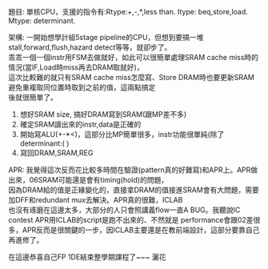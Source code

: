 題目: 單核CPU，支援的指令有:Rtype:+,-,*,less than. Itype: beq,store,load. Mtype: determinant.    

架構: 一開始想學計組5stage pipeline的CPU，但想到要搞一堆stall,forward,flush,hazard detect等等，就卻步了。    
乖乖一個一個instr用FSM去做就好，如此可以很簡單處理SRAM cache miss時的情況(當IF,Load時miss再去DRAM取就好)，    
這次比較難的就只有SRAM cache miss怎麼寫、Store DRAM時也要更新SRAM避免重複取同位置時取到之前的值，這兩點搞定    
後就很簡單了。
1.  想好SRAM size, 搞好DRAM寫到SRAM(跟MP差不多)
2.  確定SRAM讀出來的instr,data是正確的
3.  開始寫ALU(+-*<)，這部分比MP簡單很多，instr功能很單純(除了determinant:( )
4.  寫回DRAM,SRAM,REG


APR: 我覺得這次反而花比較多時間在驗證(pattern真的好難寫)和APR上。APR做出來，06SRAM可能還是會有timing(hold)的問題，    
因為DRAM給的值是正緣變化的，直接拿DRAM的值接進SRAM會有大問題，需要加DFF和redundant mux去解決。APR真的很難，ICLAB    
也沒有琢磨在這邊太多，大部分的人只會照講義flow一直A BUG。我聽說IC contest APR用ICLAB的script是跑不出來的、不然就是
performance會跟02差很多，APR反而是很關鍵的一步，因ICLAB主要還是在教前端設計，這部分要靠自己再進修了。    

在這邊恭喜自己FP 1DE結束整學期課程了~~~ 灑花

